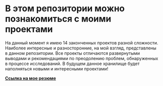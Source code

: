 # В этом репозитории можно познакомиться с моими проектами
На данный момент я имею 14 законченных проектов разной сложности. Наиболее интересные и разносторонние, на мой взгляд, представлены в данном репозитории.
Все проекты отличаются развернутыми выводами и рекомендациями по преодолению проблем, обнаруженных в процессе исследований.
В будущем данное хранилище будет наполняться новыми и интересными проектами!

[**Ссылка на мое резюме**](https://drive.google.com/file/d/19etpCNkXHB_Y7_n0TAXYUIaNud3nRi1g/view?usp=sharing)
